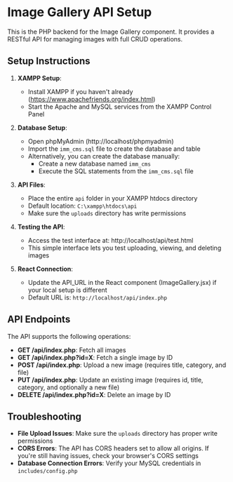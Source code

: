 # Image Gallery API Setup

This is the PHP backend for the Image Gallery component. It provides a RESTful API for managing images with full CRUD operations.

## Setup Instructions

1. **XAMPP Setup**:

   - Install XAMPP if you haven't already (https://www.apachefriends.org/index.html)
   - Start the Apache and MySQL services from the XAMPP Control Panel

2. **Database Setup**:

   - Open phpMyAdmin (http://localhost/phpmyadmin)
   - Import the `imm_cms.sql` file to create the database and table
   - Alternatively, you can create the database manually:
     - Create a new database named `imm_cms`
     - Execute the SQL statements from the `imm_cms.sql` file

3. **API Files**:

   - Place the entire `api` folder in your XAMPP htdocs directory
   - Default location: `C:\xampp\htdocs\api`
   - Make sure the `uploads` directory has write permissions

4. **Testing the API**:

   - Access the test interface at: http://localhost/api/test.html
   - This simple interface lets you test uploading, viewing, and deleting images

5. **React Connection**:
   - Update the API_URL in the React component (ImageGallery.jsx) if your local setup is different
   - Default URL is: `http://localhost/api/index.php`

## API Endpoints

The API supports the following operations:

- **GET /api/index.php**: Fetch all images
- **GET /api/index.php?id=X**: Fetch a single image by ID
- **POST /api/index.php**: Upload a new image (requires title, category, and file)
- **PUT /api/index.php**: Update an existing image (requires id, title, category, and optionally a new file)
- **DELETE /api/index.php?id=X**: Delete an image by ID

## Troubleshooting

- **File Upload Issues**: Make sure the `uploads` directory has proper write permissions
- **CORS Errors**: The API has CORS headers set to allow all origins. If you're still having issues, check your browser's CORS settings
- **Database Connection Errors**: Verify your MySQL credentials in `includes/config.php`
